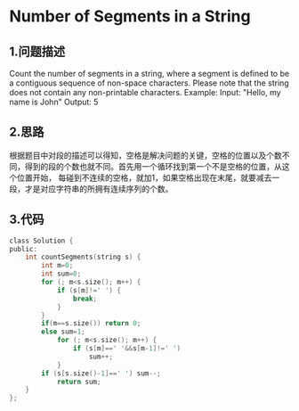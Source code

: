Number of Segments in a String
====

1.问题描述
---

Count the number of segments in a string, where a segment is defined to be a contiguous sequence of non-space characters.
Please note that the string does not contain any non-printable characters.
Example:
Input: "Hello, my name is John"
Output: 5

2.思路
---

根据题目中对段的描述可以得知，空格是解决问题的关键，空格的位置以及个数不同，得到的段的个数也就不同。首先用一个循环找到第一个不是空格的位置，从这个位置开始，
每碰到不连续的空格，就加1，如果空格出现在末尾，就要减去一段，才是对应字符串的所拥有连续序列的个数。

3.代码
---

```c
class Solution {
public:
    int countSegments(string s) {
        int m=0;
        int sum=0;
        for (; m<s.size(); m++) {
            if (s[m]!=' ') {
                break;
            }
        }
        if(m==s.size()) return 0;
        else sum=1;
            for (; m<s.size(); m++) {
                if (s[m]==' '&&s[m-1]!=' ')
                    sum++;
            }
        if (s[s.size()-1]==' ') sum--;
            return sum;
    }
};
```
